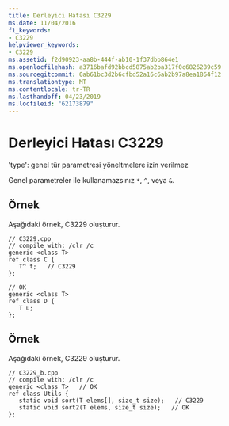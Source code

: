 ```yaml
---
title: Derleyici Hatası C3229
ms.date: 11/04/2016
f1_keywords:
- C3229
helpviewer_keywords:
- C3229
ms.assetid: f2d90923-aa8b-444f-ab10-1f37dbb864e1
ms.openlocfilehash: a3716bafd92bbcd5875ab2ba317f0c6826289c59
ms.sourcegitcommit: 0ab61bc3d2b6cfbd52a16c6ab2b97a8ea1864f12
ms.translationtype: MT
ms.contentlocale: tr-TR
ms.lasthandoff: 04/23/2019
ms.locfileid: "62173879"
---
```

# <a name="compiler-error-c3229"></a>Derleyici Hatası C3229

'type': genel tür parametresi yöneltmelere izin verilmez

Genel parametreler ile kullanamazsınız `*`, `^`, veya `&`.

## <a name="example"></a>Örnek

Aşağıdaki örnek, C3229 oluşturur.

```
// C3229.cpp
// compile with: /clr /c
generic <class T>
ref class C {
   T^ t;   // C3229
};

// OK
generic <class T>
ref class D {
   T u;
};
```

## <a name="example"></a>Örnek

Aşağıdaki örnek, C3229 oluşturur.

```
// C3229_b.cpp
// compile with: /clr /c
generic <class T>   // OK
ref class Utils {
   static void sort(T elems[], size_t size);   // C3229
   static void sort2(T elems, size_t size);   // OK
};
```